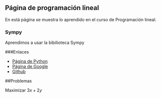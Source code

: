 <script src='https://cdn.mathjax.org/mathjax/latest/MathJax.js?config=TeX-AMS-MML_HTMLorMML'></script>

## Página de programación lineal

En está página se muestra lo aprendido en el curso de Programación lineal.

### Sympy
Aprendimos a usar la bibilioteca Sympy

###Enlaces

- [Página de Python](https://www.python.org/)
- [Página de Google](https://www.google.com/)
- [Github](https://github.com/)

##Problemas

Maximizar $3x+2y$